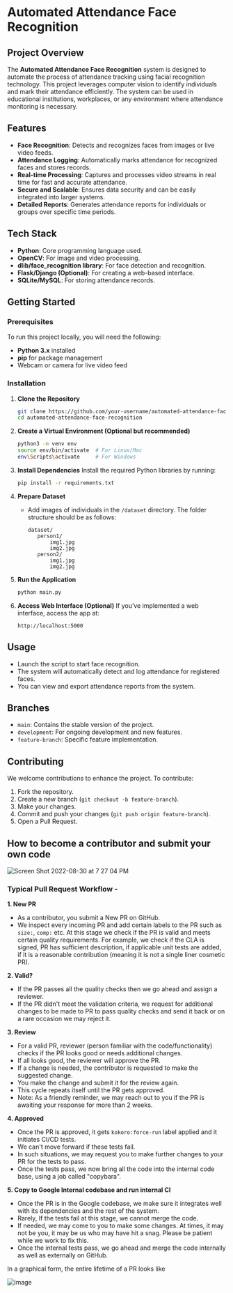 # **Automated Attendance Face Recognition**

## **Project Overview**
The **Automated Attendance Face Recognition** system is designed to automate the process of attendance tracking using facial recognition technology. This project leverages computer vision to identify individuals and mark their attendance efficiently. The system can be used in educational institutions, workplaces, or any environment where attendance monitoring is necessary.

## **Features**
- **Face Recognition**: Detects and recognizes faces from images or live video feeds.
- **Attendance Logging**: Automatically marks attendance for recognized faces and stores records.
- **Real-time Processing**: Captures and processes video streams in real time for fast and accurate attendance.
- **Secure and Scalable**: Ensures data security and can be easily integrated into larger systems.
- **Detailed Reports**: Generates attendance reports for individuals or groups over specific time periods.

## **Tech Stack**
- **Python**: Core programming language used.
- **OpenCV**: For image and video processing.
- **dlib/face_recognition library**: For face detection and recognition.
- **Flask/Django (Optional)**: For creating a web-based interface.
- **SQLite/MySQL**: For storing attendance records.

## **Getting Started**

### **Prerequisites**
To run this project locally, you will need the following:
- **Python 3.x** installed
- **pip** for package management
- Webcam or camera for live video feed

### **Installation**

1. **Clone the Repository**
   ```bash
   git clone https://github.com/your-username/automated-attendance-face-recognition.git
   cd automated-attendance-face-recognition
   ```

2. **Create a Virtual Environment (Optional but recommended)**
   ```bash
   python3 -m venv env
   source env/bin/activate  # For Linux/Mac
   env\Scripts\activate     # For Windows
   ```

3. **Install Dependencies**
   Install the required Python libraries by running:
   ```bash
   pip install -r requirements.txt
   ```

4. **Prepare Dataset**
   - Add images of individuals in the `/dataset` directory. The folder structure should be as follows:
     ```
     dataset/
        person1/
            img1.jpg
            img2.jpg
        person2/
            img1.jpg
            img2.jpg
     ```

5. **Run the Application**
   ```bash
   python main.py
   ```

6. **Access Web Interface (Optional)**
   If you’ve implemented a web interface, access the app at:
   ```
   http://localhost:5000
   ```

## **Usage**

- Launch the script to start face recognition.
- The system will automatically detect and log attendance for registered faces.
- You can view and export attendance reports from the system.

## **Branches**

- `main`: Contains the stable version of the project.
- `development`: For ongoing development and new features.
- `feature-branch`: Specific feature implementation.

## **Contributing**

We welcome contributions to enhance the project. To contribute:
1. Fork the repository.
2. Create a new branch (`git checkout -b feature-branch`).
3. Make your changes.
4. Commit and push your changes (`git push origin feature-branch`).
5. Open a Pull Request.

## How to become a contributor and submit your own code

![Screen Shot 2022-08-30 at 7 27 04 PM](https://user-images.githubusercontent.com/42785357/187579207-9924eb32-da31-47bb-99f9-d8bf1aa238ad.png)

### Typical Pull Request Workflow -

**1. New PR**

- As a contributor, you submit a New PR on GitHub.
- We inspect every incoming PR and add certain labels to the PR such as `size:`,
  `comp:` etc.  At this stage we check if the PR is valid and meets certain
  quality requirements. For example, we check if the CLA is signed, PR has
  sufficient description, if applicable unit tests are added, if it is a
  reasonable contribution (meaning it is not a single liner cosmetic PR).

**2. Valid?**

-   If the PR passes all the quality checks then we go ahead and assign a
    reviewer.
-   If the PR didn't meet the validation criteria, we request for additional
    changes to be made to PR to pass quality checks and send it back or on a
    rare occasion we may reject it.

**3. Review**

-   For a valid PR, reviewer (person familiar with the code/functionality)
    checks if the PR looks good or needs additional changes.
-   If all looks good, the reviewer will approve the PR.
-   If a change is needed, the contributor is requested to make the suggested
    change.
-   You make the change and submit it for the review again.
-   This cycle repeats itself until the PR gets approved.
-   Note: As a friendly reminder, we may reach out to you if the PR is awaiting
    your response for more than 2 weeks.

**4. Approved**

-   Once the PR is approved, it gets `kokoro:force-run` label applied and it
    initiates CI/CD tests.
-   We can't move forward if these tests fail.
-   In such situations, we may request you to make further changes to your PR
    for the tests to pass.
-   Once the tests pass, we now bring all the code into the internal code base,
    using a job called "copybara".

**5. Copy to Google Internal codebase and run internal CI**

-   Once the PR is in the Google codebase, we make sure it integrates well with
    its dependencies and the rest of the system.
-   Rarely, If the tests fail at this stage, we cannot merge the code.
-   If needed, we may come to you to make some changes. At times, it may not be
    you, it may be us who may have hit a snag. Please be patient while we work
    to fix this.
-   Once the internal tests pass, we go ahead and merge the code internally as
    well as externally on GitHub.

In a graphical form, the entire lifetime of a PR looks like

![image](https://github.com/tensorflow/tensorflow/assets/52792999/3eea4ca5-daa0-4570-b0b5-2a2b03a724a3)
